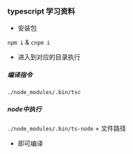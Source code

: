 ### typescript 学习资料

* 安装包

`npm i` & `cnpm i`
* 进入到对应的目录执行

##### 编译指令

 `./node_modules/.bin/tsc`

##### node中执行

`./node_modules/.bin/ts-node` + 文件路径

* 即可编译
